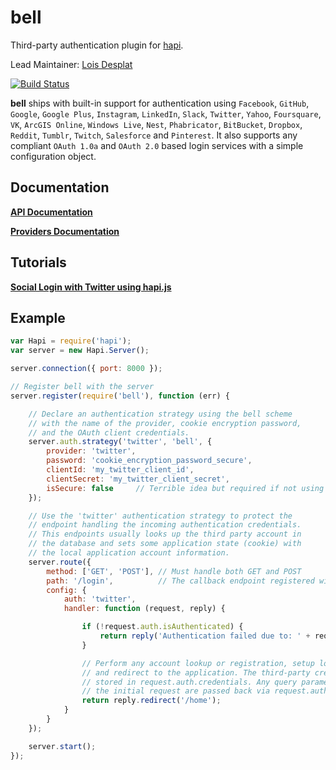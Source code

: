 # **bell**

Third-party authentication plugin for [hapi](https://github.com/hapijs/hapi).

Lead Maintainer: [Lois Desplat](https://github.com/ldesplat)

[![Build Status](https://secure.travis-ci.org/hapijs/bell.png)](http://travis-ci.org/hapijs/bell)

**bell** ships with built-in support for authentication using `Facebook`, `GitHub`, `Google`, `Google Plus`, `Instagram`, `LinkedIn`, `Slack`, `Twitter`, `Yahoo`, `Foursquare`, `VK`, `ArcGIS Online`, `Windows Live`, `Nest`, `Phabricator`, `BitBucket`, `Dropbox`, `Reddit`, `Tumblr`, `Twitch`, `Salesforce` and `Pinterest`. It also supports any compliant `OAuth 1.0a` and `OAuth 2.0` based login services with a simple configuration object.

## Documentation

[**API Documentation**](API.md)

[**Providers Documentation**](Providers.md)

## Tutorials

[**Social Login with Twitter using hapi.js**](http://mph-web.de/social-signup-with-twitter-using-hapi-js/)

## Example

```javascript
var Hapi = require('hapi');
var server = new Hapi.Server();

server.connection({ port: 8000 });

// Register bell with the server
server.register(require('bell'), function (err) {

    // Declare an authentication strategy using the bell scheme
    // with the name of the provider, cookie encryption password,
    // and the OAuth client credentials.
    server.auth.strategy('twitter', 'bell', {
        provider: 'twitter',
        password: 'cookie_encryption_password_secure',
        clientId: 'my_twitter_client_id',
        clientSecret: 'my_twitter_client_secret',
        isSecure: false     // Terrible idea but required if not using HTTPS especially if developing locally
    });

    // Use the 'twitter' authentication strategy to protect the
    // endpoint handling the incoming authentication credentials.
    // This endpoints usually looks up the third party account in
    // the database and sets some application state (cookie) with
    // the local application account information.
    server.route({
        method: ['GET', 'POST'], // Must handle both GET and POST
        path: '/login',          // The callback endpoint registered with the provider
        config: {
            auth: 'twitter',
            handler: function (request, reply) {

                if (!request.auth.isAuthenticated) {
                    return reply('Authentication failed due to: ' + request.auth.error.message);
                }

                // Perform any account lookup or registration, setup local session,
                // and redirect to the application. The third-party credentials are
                // stored in request.auth.credentials. Any query parameters from
                // the initial request are passed back via request.auth.credentials.query.
                return reply.redirect('/home');
            }
        }
    });

    server.start();
});
```
